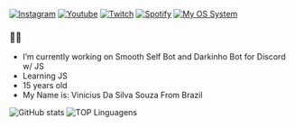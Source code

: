 <a href= https://www.instagram.com/typevs/) >![Instagram](https://img.shields.io/badge/Instagram-E4405F?style=for-the-badge&logo=instagram&logoColor=white)</a>
<a href= https://www.youtube.com/channel/UCsY9wnUKRznPZy1L7jpZfnQ)>![Youtube](https://img.shields.io/badge/YouTube-FF0000?style=for-the-badge&logo=youtube&logoColor=white)</a>
<a href= https://www.twitch.tv/typaoo)>![Twitch](https://img.shields.io/badge/Twitch-9146FF?style=for-the-badge&logo=twitch&logoColor=white)</a>
<a href=https://open.spotify.com/user/czghl07of3mllegu3mgw96a90)>![Spotify](https://img.shields.io/badge/Spotify-1ED760?&style=for-the-badge&logo=spotify&logoColor=white)</a>
<a href=https://www.microsoft.com/pt-br/windows/get-windows-10> ![My OS System](https://img.shields.io/badge/Windows-0078D6?style=for-the-badge&logo=windows&logoColor=white)</a>


### 🤠🤙

- I’m currently working on Smooth Self Bot and Darkinho Bot for Discord w/ JS
- Learning JS
- 15 years old
- My Name is: Vinicius Da Silva Souza From Brazil 




![GitHub stats](https://github-readme-stats.vercel.app/api?username=typevs&show_icons=true&theme=github_dark) ![TOP Linguagens](https://github-readme-stats.vercel.app/api/top-langs/?username=typevs&layout=compact&theme=github_dark)
